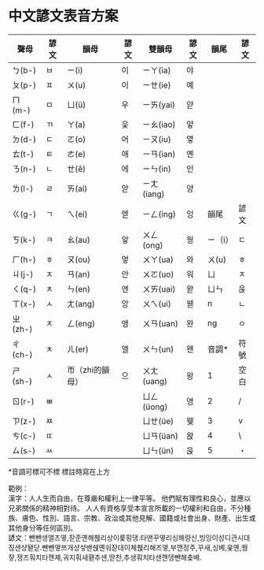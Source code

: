 # 中文諺文表音方案
| 聲母 | 諺文	| 韻母 | 諺文	| 雙韻母	| 諺文 | 韻尾	| 諺文 |
| --- | --- | --- | --- | --- | --- | --- | --- |
| ㄅ(b-) | ㅂ | ㄧ(i) | 이 | ㄧㄚ(ia) | 야 |  |  |
| ㄆ(p-) | ㅍ | ㄨ(u) | 이 | ㄧㄝ(ie) | 예 |  |  | 
| ㄇ(m-) | ㅁ | ㄩ(ü) | 우 | ㄧㄞ(yai) | 얃 |  |  | 
| ㄈ(f-) | ㄲ | ㄚ(a) | 웆 | ㄧㄠ(iao) | 얗 |  |  | 
| ㄉ(d-) | ㄷ | ㄛ(o) | 어 | ㄧㄡ(iu) | 옇|  |  | 
| ㄊ(t-) | ㅌ | ㄜ(e) | 애 | ㄧㄢ(ian) | 옌 |  |  | 
| ㄋ(n-) | ㄴ | ㄝ(ê) | 에 | ㄧㄣ(in) | 인 |  |  | 
| ㄌ(l-) | ㄹ | ㄞ(ai) | 앋 | ㄧㄤ(iang) | 양 |  |  |
| ㄍ(g-) | ㄱ | ㄟ(ei) | 엗 | ㄧㄥ(ing) | 잉 | 韻尾 | 諺文 | 
| ㄎ(k-) | ㅋ | ㄠ(au) | 앟 | ㄨㄥ(ong) | 웡 | ㄧ（i） | ㄷ |
| ㄏ(h-) | ㅎ | ㄡ(ou) | 엏 | ㄨㄚ(ua) | 와 | ㄨ(u) | ㅎ |
| ㄐ(j-) | ㅈ | ㄢ(an) | 안 | ㄨㄛ(uo) | 워 | ㄩ | ㅈ |
| ㄑ(q-) | ㅊ | ㄣ(en) | 앤 | ㄨㄞ(uai) | 왇 | ㄩㄣ | 욵 |
| ㄒ(x-) | ㅅ | ㄤ(ang) | 앙 | ㄨㄟ(ui) | 웯 | n | ㄴ |
| ㄓ(zh-) | ㅈ | ㄥ(eng) | 앵 | ㄨㄢ(uan) | 완 | ng | ㅇ |
| ㄔ(ch-) | ㅊ | ㄦ(er) | 앨 | ㄨㄣ(un) | 왠 | 音調* | 符號 |
| ㄕ(sh-) | ㅅ | 帀（zhi的韻母） | 으 | ㄨㄤ(uang) | 왕 | 1 | 空白 | 
| ㄖ(r-) | ㅃ|  |  | ㄩㄥ(üong) | 영 | 2 | / |
| ㄗ(z-) | ㅉ |  |  | ㄩㄝ(üe) | 웾 | 3 | v |
| ㄘ(c-) | ㄸ |  |  | ㄩㄢ(üan) | 왅 | 4 | \ |
| ㄙ(s-) | ㅆ |  |  | ㄩㄣ(ün) | 욵 | 5 | ・ |

*音調可標可不標 標註時寫在上方  

範例：  
漢字：人人生而自由，在尊嚴和權利上一律平等。 他們賦有理性和良心，並應以兄弟關係的精神相對待。 人人有資格享受本宣言所載的一切權利和自由，不分種族、膚色、性別、語言、宗教、政治或其他見解、國籍或社會出身、財產、出生或其他身分等任何區別。   
諺文：뺀뺀생앨즈옇,잗준옌해췑리상이룾핑댕.타맨꾸옇리싱해량신,빙잉이성디관시대징샌샹됃닫.뺀뺀옇쯔개샹섷밴쉕옌숴잗대이쳬췑리해즈옇,부깬정주,꾸새,싱볘,웆옌,쩡쟣,쟁즈훠치타졘졔,궈지훠새홷추샌,딷찬,추생훠치타샌깬댕뺀해춪볘.
